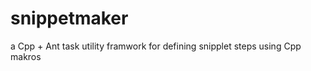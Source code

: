 snippetmaker
============

a Cpp + Ant task utility framwork for defining snipplet steps using Cpp makros